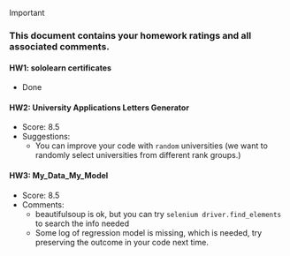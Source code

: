 > [!IMPORTANT]
>
> ### **This document contains your homework ratings and all associated comments.**



#### HW1: sololearn certificates

- Done


#### HW2: University Applications Letters Generator

- Score: 8.5
- Suggestions: 
    - You can improve your code with `random` universities (we want to randomly select universities from different rank groups.)

#### HW3: My_Data_My_Model

- Score: 8.5
- Comments:
  - beautifulsoup is ok, but you can try `selenium driver.find_elements` to search the info needed
  - Some log of regression model is missing, which is needed, try preserving the outcome in your code next time.
